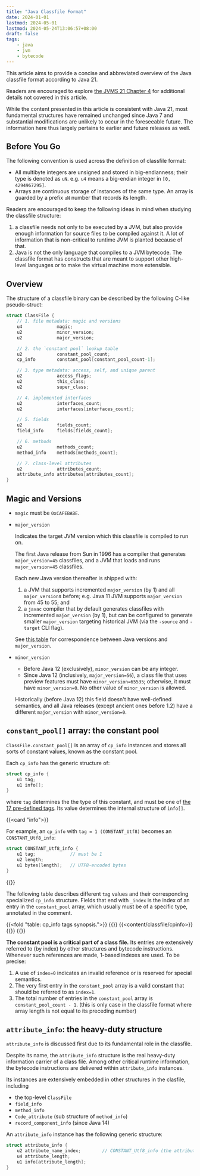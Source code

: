 ```yaml
---
title: "Java Classfile Format"
date: 2024-01-01
lastmod: 2024-05-01
lastmod: 2024-05-24T13:06:57+08:00
draft: false
tags:
    - java
    - jvm
    - bytecode
---
```


This article aims to provide a concise and abbreviated overview of the Java classfile format according to Java 21.
<!--more-->

Readers are encouraged to explore [the JVMS 21 Chapter 4](https://docs.oracle.com/javase/specs/jvms/se21/html/jvms-4.html#jvms-4.1) for additional details not covered in this article.

While the content presented in this article is consistent with Java 21, most fundamental structures have remained unchanged since Java 7 and substantial modifications are unlikely to occur in the foreseeable future. The information here thus largely pertains to earlier and future releases as well.

## Before You Go

The following convention is used across the definition of classfile format:
- All multibyte integers are unsigned and stored in big-endianness; their type is denoted as `uN`. e.g. `u4` means a big-endian integer in `[0, 4294967295]`.
- Arrays are continuous storage of instances of the same type. An array is guarded by a prefix `uN` number that records its length.

Readers are encouraged to keep the following ideas in mind when studying the classfile structure:
1. a classfile needs not only to be executed by a JVM, but also provide enough information for source files to be compiled against it. A lot of information that is non-critical to runtime JVM is planted because of that.
2. Java is not the only language that compiles to a JVM bytecode. The classfile format has constructs that are meant to support other high-level languages or to make the virtual machine more extensible.

## Overview

The structure of a classfile binary can be described by the following C-like pseudo-struct:

```c
struct ClassFile {
    // 1. file metadata: magic and versions
    u4             magic;
    u2             minor_version;
    u2             major_version;

    // 2. the `constant pool` lookup table
    u2             constant_pool_count;
    cp_info        constant_pool[constant_pool_count-1];

    // 3. type metadata: access, self, and unique parent
    u2             access_flags;
    u2             this_class;
    u2             super_class;

    // 4. implemented interfaces
    u2             interfaces_count;
    u2             interfaces[interfaces_count];

    // 5. fields
    u2             fields_count;
    field_info     fields[fields_count];

    // 6. methods
    u2             methods_count;
    method_info    methods[methods_count];

    // 7. class-level attributes
    u2             attributes_count;
    attribute_info attributes[attributes_count];
}
```

## Magic and Versions

- `magic` must be `0xCAFEBABE`.
- `major_version`

    Indicates the target JVM version which this classfile is compiled to run on.

    The first Java release from Sun in 1996 has a compiler that generates `major_version=45` classfiles, and
    a JVM that loads and runs `major_version=45` classfiles.
    
    Each new Java version thereafter is shipped with:
    1. a JVM that supports incremented `major_version` (by 1) and all `major_version`s before; e.g. Java 11 JVM supports `major_version` from 45 to 55; and
    2. a `javac` compiler that by default generates classfiles with incremented `major_version` (by 1), but can be configured to generate smaller `major_version` targeting historical JVM (via the `-source` and `-target` CLI flag).

    See [this table](https://docs.oracle.com/javase/specs/jvms/se21/html/jvms-4.html#jvms-4.1-200-B.2) for correspondence between
    Java versions and `major_version`.

- `minor_version`

    - Before Java 12 (exclusively), `minor_version` can be any integer.    
    - Since Java 12 (inclusively, `major_version=56`), a class file that uses preview features must have `minor_version=65535`; otherwise, it must have `minor_version=0`. No other value of `minor_version` is allowed.

    Historically (before Java 12) this field doesn't have well-defined semantics, and all Java releases (except ancient ones before 1.2)
    have a different `major_version` with `minor_version=0`.
    
## `constant_pool[]` array: the constant pool

`ClassFile.constant_pool[]` is an array of `cp_info` instances and stores all sorts of constant values, known as the constant pool.

Each `cp_info` has the generic structure of:

```c
struct cp_info {
    u1 tag;
    u1 info[];
}
```

where `tag` determines the the type of this constant, and must be one of [the 17 pre-defined tags](https://docs.oracle.com/javase/specs/jvms/se21/html/jvms-4.html#jvms-4.4-210). Its value determines the internal structure of `info[]`.

{{<card "info">}}

For example, an `cp_info` with `tag = 1 (CONSTANT_Utf8)` becomes an `CONSTANT_Utf8_info`:

```c
struct CONSTANT_Utf8_info {
    u1 tag;             // must be 1
    u2 length;
    u1 bytes[length];   // UTF8-encoded bytes
}
```


{{</card>}}

The following table describes different `tag` values and their corresponding specialized `cp_info` structure.
Fields that end with `_index` is the index of an entry in the `constant_pool` array, which usually must be of a specific type, annotated in the comment.

{{<fold "table: cp_info tags synopsis.">}}
{{<wide>}}
{{<content/classfile/cpinfo>}}
{{</wide>}}
{{</fold>}}

**The constant pool is a critical part of a class file.**
Its entries are extensively referred to (by index) by other structures and bytecode instructions.
Whenever such references are made, 1-based indexes are used. To be precise:
1. A use of `index=0` indicates an invalid reference or is reserved for special semantics.
2. The very first entry in the `constant_pool` array is a valid constant that should be referred to as `index=1`.
3. The total number of entries in the `constant_pool` array is `constant_pool_count - 1`. (this is only case in the classfile format where array length is not equal to its preceding number)

## `attribute_info`: the heavy-duty structure

`attribute_info` is discussed first due to its fundamental role in the classfile.

Despite its name, the `attribute_info` structure is the real heavy-duty information carrier of a class file.
Among other critical runtime information, the bytecode instructions are delivered within `attribute_info` instances.

Its instances are extensively embedded in other structures in the clasfile, including
- the top-level `ClassFile`
- `field_info`
- `method_info`
- `Code_attribute` (sub structure of `method_info`)
- `record_component_info` (since Java 14)

An `attribute_info` instance has the following generic structure:

```c
struct attribute_info {
    u2 attribute_name_index;        // CONSTANT_Utf8_info (the attribute name)
    u4 attribute_length;
    u1 info[attribute_length];
}
